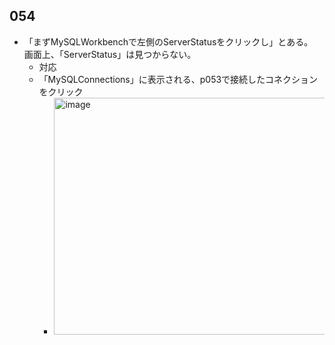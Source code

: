 ## 054
- 「まずMySQLWorkbenchで左側のServerStatusをクリックし」とある。  
  画面上、「ServerStatus」は見つからない。
  -   対応
    - 「MySQLConnections」に表示される、p053で接続したコネクションをクリック
      - <img width="518" height="379" alt="image" src="https://github.com/user-attachments/assets/12afac68-a107-4747-be6b-3cd8592aabc5" />
    
